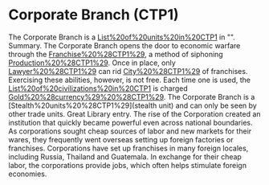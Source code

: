 # Corporate Branch (CTP1)

The Corporate Branch is a [List%20of%20units%20in%20CTP1](unit) in "".
Summary.
The Corporate Branch opens the door to economic warfare through the [Franchise%20%28CTP1%29](franchise), a method of siphoning [Production%20%28CTP1%29](production). Once in place, only [Lawyer%20%28CTP1%29](Lawyers) can rid [City%20%28CTP1%29](cities) of franchises. Exercising these abilities, however, is not free. Each time one is used, the [List%20of%20civilizations%20in%20CTP1](Civilization) is charged [Gold%20%28currency%29%20%28CTP1%29](gold). The Corporate Branch is a [Stealth%20units%20%28CTP1%29](stealth unit) and can only be seen by other trade units.
Great Library entry.
The rise of the Corporation created an institution that quickly became powerful even across national boundaries. As corporations sought cheap sources of labor and new markets for their wares, they frequently went overseas setting up foreign factories or franchises. Corporations have set up franchises in many foreign locales, including Russia, Thailand and Guatemala. In exchange for their cheap labor, the corporations provide jobs, which often helps stimulate foreign economies.